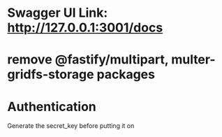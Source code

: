 # Swagger UI Link: http://127.0.0.1:3001/docs

# remove @fastify/multipart, multer-gridfs-storage packages


# Authentication

Generate the secret_key before putting it on